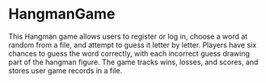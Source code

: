 # HangmanGame
This Hangman game allows users to register or log in, choose a word at random from a file, and attempt to guess it letter by letter. Players have six chances to guess the word correctly, with each incorrect guess drawing part of the hangman figure. The game tracks wins, losses, and scores, and stores user game records in a file.
